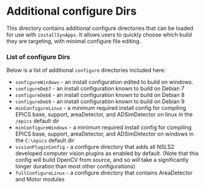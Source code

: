 # Additional configure Dirs

This directory contains additional configure directories that can be loaded for use with `installSynApps`.
It allows users to quickly choose which build they are targeting, with minimal configure file editing.

### List of configure Dirs

Below is a list of additional `configure` directories included here:
* `configureWindows` - an install configuration edited to build on windows.
* `configureDeb7` - an install configuration known to build on Debian 7
* `configureDeb8` - an install configuration known to build on Debian 8
* `configureDeb9` - an install configuration known to build on Debian 9
* `minConfigureLinux` -  a minimum required install config for compiling EPICS base, support, areaDetector, and ADSimDetector on linux in the `/epics` default dir
* `minConfigureWindows` -  a minimum required install config for compiling EPICS base, support, areaDetector, and ADSimDetector on windows in the `C:\epics` default dir
* `visionPluginConfig` - a configure directory that adds all NSLS2 developed computer vision plugins as enabled by default. (Note that this config will build OpenCV from source, and so will take a significantly longer duration than most other configurations)
* `fullConfigureLinux` - a configure directory that contains AreaDetector and Motor modules
